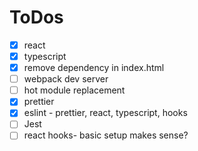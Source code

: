 # ToDos
- [x] react
- [x] typescript
- [x] remove dependency in index.html
- [ ] webpack dev server
- [ ] hot module replacement
- [x] prettier
- [x] eslint - prettier, react, typescript, hooks
- [ ] Jest
- [ ] react hooks- basic setup makes sense?
